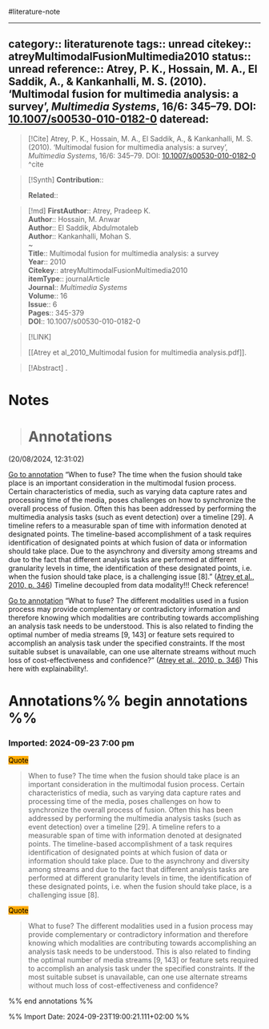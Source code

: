 #literature-note 

---
category:: literaturenote
tags:: unread
citekey:: atreyMultimodalFusionMultimedia2010
status:: unread
reference:: Atrey, P. K., Hossain, M. A., El Saddik, A., & Kankanhalli, M. S. (2010). ‘Multimodal fusion for multimedia analysis: a survey’, _Multimedia Systems_, 16/6: 345–79. DOI: [10.1007/s00530-010-0182-0](https://doi.org/10.1007/s00530-010-0182-0)
dateread:
---

> [!Cite]
> Atrey, P. K., Hossain, M. A., El Saddik, A., & Kankanhalli, M. S. (2010). ‘Multimodal fusion for multimedia analysis: a survey’, _Multimedia Systems_, 16/6: 345–79. DOI: [10.1007/s00530-010-0182-0](https://doi.org/10.1007/s00530-010-0182-0)
^cite

>[!Synth]
>**Contribution**:: 
>
>**Related**:: 
>

>[!md]
> **FirstAuthor**:: Atrey, Pradeep K.  
> **Author**:: Hossain, M. Anwar  
> **Author**:: El Saddik, Abdulmotaleb  
> **Author**:: Kankanhalli, Mohan S.  
~    
> **Title**:: Multimodal fusion for multimedia analysis: a survey  
> **Year**:: 2010   
> **Citekey**:: atreyMultimodalFusionMultimedia2010  
> **itemType**:: journalArticle  
> **Journal**:: *Multimedia Systems*  
> **Volume**:: 16  
> **Issue**:: 6   
> **Pages**:: 345-379  
> **DOI**:: 10.1007/s00530-010-0182-0    

> [!LINK] 
>
> [[Atrey et al_2010_Multimodal fusion for multimedia analysis.pdf]].

> [!Abstract]
>.
> 
# Notes
>
># Annotations  
(20/08/2024, 12:31:02)

[Go to annotation](zotero://open-pdf/library/items/Y9V2QK7D?page=346&annotation=LYVDUBVU) “When to fuse? The time when the fusion should take place is an important consideration in the multimodal fusion process. Certain characteristics of media, such as varying data capture rates and processing time of the media, poses challenges on how to synchronize the overall process of fusion. Often this has been addressed by performing the multimedia analysis tasks (such as event detection) over a timeline [29]. A timeline refers to a measurable span of time with information denoted at designated points. The timeline-based accomplishment of a task requires identification of designated points at which fusion of data or information should take place. Due to the asynchrony and diversity among streams and due to the fact that different analysis tasks are performed at different granularity levels in time, the identification of these designated points, i.e. when the fusion should take place, is a challenging issue [8].” ([Atrey et al., 2010, p. 346](zotero://select/library/items/75NLGK95)) Timeline decoupled from data modality!!! Check reference!

[Go to annotation](zotero://open-pdf/library/items/Y9V2QK7D?page=346&annotation=JI9W9RQW) “What to fuse? The different modalities used in a fusion process may provide complementary or contradictory information and therefore knowing which modalities are contributing towards accomplishing an analysis task needs to be understood. This is also related to finding the optimal number of media streams [9, 143] or feature sets required to accomplish an analysis task under the specified constraints. If the most suitable subset is unavailable, can one use alternate streams without much loss of cost-effectiveness and confidence?” ([Atrey et al., 2010, p. 346](zotero://select/library/items/75NLGK95)) This here with explainability!.


# Annotations%% begin annotations %%



### Imported: 2024-09-23 7:00 pm



<mark style="background-color: #ffaa00">Quote</mark>
> When to fuse? The time when the fusion should take place is an important consideration in the multimodal fusion process. Certain characteristics of media, such as varying data capture rates and processing time of the media, poses challenges on how to synchronize the overall process of fusion. Often this has been addressed by performing the multimedia analysis tasks (such as event detection) over a timeline [29]. A timeline refers to a measurable span of time with information denoted at designated points. The timeline-based accomplishment of a task requires identification of designated points at which fusion of data or information should take place. Due to the asynchrony and diversity among streams and due to the fact that different analysis tasks are performed at different granularity levels in time, the identification of these designated points, i.e. when the fusion should take place, is a challenging issue [8].

<mark style="background-color: #ffaa00">Quote</mark>
> What to fuse? The different modalities used in a fusion process may provide complementary or contradictory information and therefore knowing which modalities are contributing towards accomplishing an analysis task needs to be understood. This is also related to finding the optimal number of media streams [9, 143] or feature sets required to accomplish an analysis task under the specified constraints. If the most suitable subset is unavailable, can one use alternate streams without much loss of cost-effectiveness and confidence?


%% end annotations %%

%% Import Date: 2024-09-23T19:00:21.111+02:00 %%
